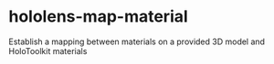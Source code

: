 # hololens-map-material
Establish a mapping between materials on a provided 3D model and HoloToolkit materials
